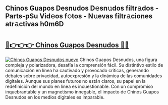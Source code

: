 ## Chinos Guapos Desnudos D𝚎sn𝚞dos filtr𝚊dos - Parts-pSu Vid𝚎os f𝚘tos - N𝚞evas filtr𝚊ciones atr𝚊ctivas h0m6D

# <h2><a href="http://mb6l88.tromn.icu/?c=Chinos+Guapos+Desnudos">🔗👉👉👉 Chinos Guapos Desnudos 🔗🔗</a></h2>

[![Chinos Guapos Desnudos nuevo](https://i.imgur.com/pEAQMta.gif)](http://mb6l88.tromn.icu/?c=Chinos+Guapos+Desnudos)
Chinos Guapos Desnudos, una figura compleja y polarizadora, desafía la comprensión fácil. Su distintivo estilo de comunicación en línea ha cautivado y provocado críticas, generando debates sobre privacidad, autoexpresión y la dinámica de las comunidades digitales. Aunque sus planes futuros no están claros, su papel en la redefinición del mundo en línea es incuestionable. Con un compromiso inquebrantable y un magnetismo innegable, el impacto de Chinos Guapos Desnudos en los medios digitales es imparable.
